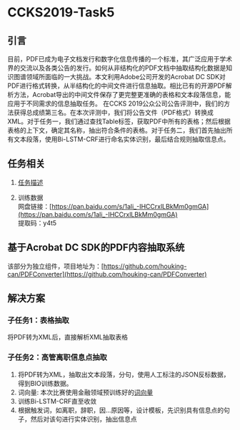 # CCKS2019-Task5

## 引言  
 目前，PDF已成为电子文档发行和数字化信息传播的一个标准，其广泛应用于学术界的交流以及各类公告的发行。如何从非结构化的PDF文档中抽取结构化数据是知识图谱领域所面临的一大挑战。本文利用Adobe公司开发的Acrobat DC SDK对PDF进行格式转换，从半结构化的中间文件进行信息抽取。相比已有的开源PDF解析方法，Acrobat导出的中间文件保存了更完整更准确的表格和文本段落信息，能应用于不同需求的信息抽取任务。  在CCKS 2019公众公司公告评测中，我们的方法获得总成绩第三名。在本次评测中，我们将公告文件（PDF格式）转换成XML。对于任务一，我们通过查找Table标签，获取PDF中所有的表格；然后根据表格的上下文，确定其名称，抽出符合条件的表格。对于任务二，我们首先抽出所有文本段落，使用Bi-LSTM-CRF进行命名实体识别，最后结合规则抽取信息点。

## 任务相关  

1. [任务描述](https://biendata.com/competition/ccks_2019_5/ )

2. 训练数据  
	网盘链接：[https://pan.baidu.com/s/1ali_-IHCCrxlLBkMm0gmGA](https://pan.baidu.com/s/1ali_-IHCCrxlLBkMm0gmGA)  
	提取码：y4t5

## 基于Acrobat DC SDK的PDF内容抽取系统
该部分为独立组件，项目地址为：[https://github.com/houking-can/PDFConverter](https://github.com/houking-can/PDFConverter)

## 解决方案
### 子任务1：表格抽取
将PDF转为XML后，直接解析XML抽取表格
### 子任务2：高管离职信息点抽取
1. 将PDF转为XML，抽取出文本段落，分句，使用人工标注的JSON反标数据，得到BIO训练数据。
2. 词向量: 本次比赛使用金融领域预训练好的[词向量](https://github.com/Embedding/Chinese-Word-Vectors)
3. 训练Bi-LSTM-CRF直至收敛
4. 根据触发词，如离职，辞职，因...原因等，设计模板，先识别具有信息点的句子，然后对该句进行实体识别，抽出信息点



